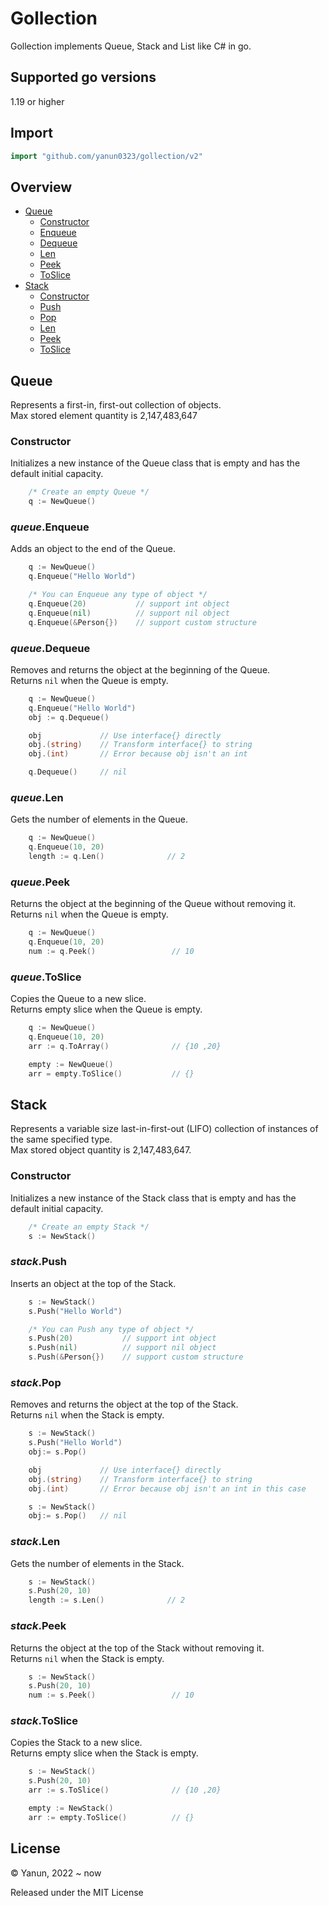 # Gollection

Gollection implements Queue, Stack and List like C# in go.



## Supported go versions
1.19 or higher



## Import
```go
import "github.com/yanun0323/gollection/v2"
```



## Overview
- [Queue](#Queue)
    - [Constructor](#Queue)
    - [Enqueue](#queueEnqueue)
    - [Dequeue](#queueDequeue)
    - [Len](#queueLen)
    - [Peek](#queuePeek)
    - [ToSlice](#queueToSlice)
- [Stack](#Stack)
    - [Constructor](#Stack)
    - [Push](#stackPush)
    - [Pop](#stackPop)
    - [Len](#stackLen)
    - [Peek](#stackPeek)
    - [ToSlice](#stackToSlice)


## Queue
Represents a first-in, first-out collection of objects.<br/>
Max stored element quantity is 2,147,483,647

### Constructor
Initializes a new instance of the Queue class that is empty and has the default initial capacity.
```go
    /* Create an empty Queue */
    q := NewQueue()
```
### *queue*.Enqueue
Adds an object to the end of the Queue.
```go
    q := NewQueue()
    q.Enqueue("Hello World")

    /* You can Enqueue any type of object */
    q.Enqueue(20)           // support int object
    q.Enqueue(nil)          // support nil object
    q.Enqueue(&Person{})    // support custom structure
```
### *queue*.Dequeue
Removes and returns the object at the beginning of the Queue.<br/>
Returns `nil` when the Queue is empty.
```go
    q := NewQueue()
    q.Enqueue("Hello World")
    obj := q.Dequeue()

    obj             // Use interface{} directly
    obj.(string)    // Transform interface{} to string
    obj.(int)       // Error because obj isn't an int

    q.Dequeue()     // nil
```
### *queue*.Len
Gets the number of elements in the Queue.
```go
    q := NewQueue()
    q.Enqueue(10, 20)
    length := q.Len()              // 2
```
### *queue*.Peek
Returns the object at the beginning of the Queue without removing it.<br/>
Returns `nil` when the Queue is empty.
```go
    q := NewQueue()
    q.Enqueue(10, 20)
    num := q.Peek()                 // 10

```
### *queue*.ToSlice
Copies the Queue to a new slice.<br/>
Returns empty slice when the Queue is empty.
```go
    q := NewQueue()
    q.Enqueue(10, 20)
    arr := q.ToArray()              // {10 ,20}

    empty := NewQueue()
    arr = empty.ToSlice()           // {} 
```

## Stack
Represents a variable size last-in-first-out (LIFO) collection of instances of the same specified type.<br/>
Max stored object quantity is 2,147,483,647.

### Constructor
Initializes a new instance of the Stack class that is empty and has the default initial capacity.
```go
    /* Create an empty Stack */
    s := NewStack()
```
### *stack*.Push
Inserts an object at the top of the Stack.
```go
    s := NewStack()
    s.Push("Hello World")

    /* You can Push any type of object */
    s.Push(20)           // support int object
    s.Push(nil)          // support nil object
    s.Push(&Person{})    // support custom structure
```
### *stack*.Pop
Removes and returns the object at the top of the Stack.<br/>
Returns `nil` when the Stack is empty.
```go
    s := NewStack()
    s.Push("Hello World")
    obj:= s.Pop()

    obj             // Use interface{} directly
    obj.(string)    // Transform interface{} to string
    obj.(int)       // Error because obj isn't an int in this case

    s := NewStack()
    obj:= s.Pop()   // nil
```
### *stack*.Len
Gets the number of elements in the Stack.
```go
    s := NewStack()
    s.Push(20, 10)
    length := s.Len()              // 2
```
### *stack*.Peek
Returns the object at the top of the Stack without removing it.<br/>
Returns `nil` when the Stack is empty.
```go
    s := NewStack()
    s.Push(20, 10)
    num := s.Peek()                 // 10

```
### *stack*.ToSlice
Copies the Stack to a new slice.<br/>
Returns empty slice when the Stack is empty.
```go
    s := NewStack()
    s.Push(20, 10)
    arr := s.ToSlice()              // {10 ,20}

    empty := NewStack()
    arr := empty.ToSlice()          // {}
```

License
---

© Yanun, 2022 ~ now

Released under the MIT License


